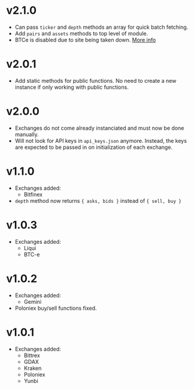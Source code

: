 # v2.1.0

* Can pass `ticker` and `depth` methods an array for quick batch fetching.
* Add `pairs` and `assets` methods to top level of module.
* BTCe is disabled due to site being taken down. [More info](http://www.reuters.com/article/us-greece-russia-arrest-idUSKBN1AB1OP)

# v2.0.1

* Add static methods for public functions. No need to create a new instance if only working with public functions.

# v2.0.0

* Exchanges do not come already instanciated and must now be done manually.
* Will not look for API keys in `api_keys.json` anymore. Instead, the keys are expected to be passed in on initialization of each exchange.

# v1.1.0

* Exchanges added:
  * Bitfinex
* `depth` method now returns `{ asks, bids }` instead of `{ sell, buy }`

# v1.0.3

* Exchanges added:
  * Liqui
  * BTC-e

# v1.0.2

* Exchanges added:
  * Gemini
* Poloniex buy/sell functions fixed.

# v1.0.1

* Exchanges added:
  * Bittrex
  * GDAX
  * Kraken
  * Poloniex
  * Yunbi

